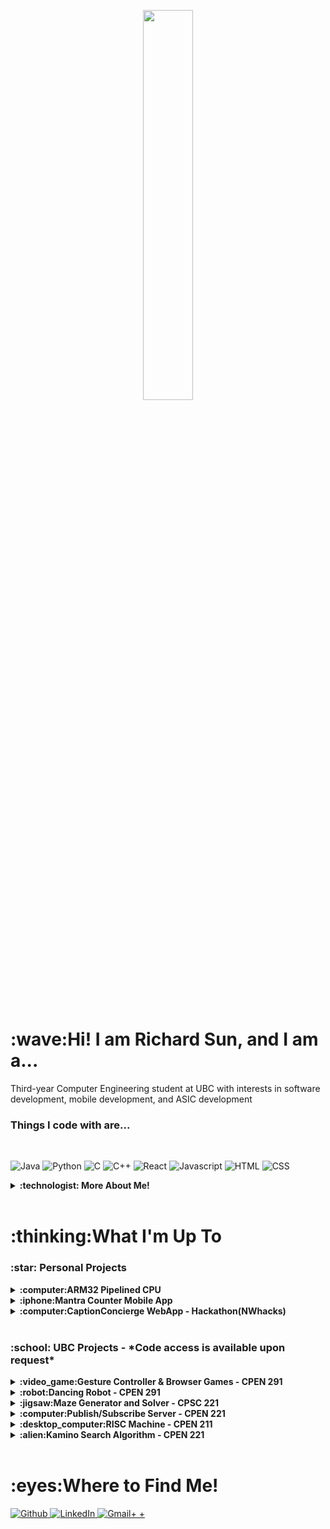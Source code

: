 <!----- Picture & Links ----->

<p id="profile-picture" align="center">
  <img width=40% src="https://user-images.githubusercontent.com/112845533/222932857-83914ea4-f2c9-4de0-9f0e-d6c6bb2963fb.png">
</p>
<br/>

<!----- Intro ----->

<h1>:wave:Hi! I am Richard Sun, and I am a...</h1>

<a align="center">Third-year Computer Engineering student at UBC with interests in software development, mobile development, and ASIC development</a>

<h3>Things I code with are...</h3>
<br>
<p>
<img alt="Java" src="https://img.shields.io/badge/Java-ED8B00?style=for-the-badge&logo=java&logoColor=white" />
<img alt="Python" src="https://img.shields.io/badge/Python-3776AB?style=for-the-badge&logo=python&logoColor=white" />
<img alt="C" src="https://img.shields.io/badge/C-00599C?style=for-the-badge&logo=c&logoColor=white" />
<img alt="C++" src="https://img.shields.io/badge/C%2B%2B-00599C?style=for-the-badge&logo=c%2B%2B&logoColor=white" />
<img alt="React" src="https://img.shields.io/badge/-React-45b8d8?style=for-the-badge&logo=react&logoColor=white" />
<img alt="Javascript" src="https://img.shields.io/badge/JavaScript-F7DF1E?style=for-the-badge&logo=javascript&logoColor=black" />
<img alt="HTML" src="https://img.shields.io/badge/HTML5-E34F26?style=for-the-badge&logo=html5&logoColor=white" />
<img alt="CSS" src="https://img.shields.io/badge/CSS3-1572B6?style=for-the-badge&logo=css3&logoColor=white" />
</p>

<details>
  <summary><b>:technologist: More About Me!</b></summary>
  
As a **software developer**, I thrive on solving everyday problems with innovative solutions. My passion for creating practical applications is fueled by a constant thirst for knowledge and new experiences. I relish new challenges and opportunities to explore, as demonstrated by the diverse projects I've built.
My greatest strengths are my determination to persevere and my work ethic. I'm a highly focused individual with a strong drive to achieve my goals. Additionally, I possess strong leadership skills and attention to detail, which make me an ideal candidate for leading projects.
  
  ## :dart: Professional Goal
  I hope utilize my skills to pursue a career in Computer Engineering.
  
</details>

<!----- Projects ----->
<br>
<h1>:thinking:What I'm Up To</h1>
  
  <h3> :star: Personal Projects </h3>
  <details >
  <summary><b>
    :computer:ARM32 Pipelined CPU
  </b></summary>
    <p>Leveraging my background in FPGA development, I recently collaborated on a winter break project to design and implement an ARM32 CPU. This endeavor represents the culmination of my academic knowledge and online research, resulting in a versatile CPU capable of executing over 40 real ARM32 assembly instructions. The CPU's capabilities extend to running embedded applications, including calculators and basic looping programs. The project's most challenging aspect involved optimizing the CPU's pipelining stages, where I successfully implemented hazard prevention strategies such as forwarding, stalling, and branch prediction. This effort led to an impressive average of 1 instruction executed per clock cycle, showcasing my proficiency in building efficient and effective digital circuits. My enthusiasm and skill set make me an ideal candidate for contributing to Analog Device’s ASIC SW team. If you're interested checkout the <a href="https://github.com/yizhou82/ARM32CPU" target="_blank">Github Repository</a></p>
  </details> 
      
  <details> <summary> <b> :iphone:Mantra Counter Mobile App </b></summary>
    &nbsp&nbsp&nbsp<a>
      <img alt="Java" src="https://img.shields.io/badge/Java-ED8B00?style=for-the-badge&logo=java&logoColor=white" />
      <img alt="SQLite" src="https://img.shields.io/badge/SQLite-07405E?style=for-the-badge&logo=sqlite&logoColor=white"/>
      <img alt="Android" src="https://img.shields.io/badge/Android-3DDC84?style=for-the-badge&logo=android&logoColor=white" />
      <img alt"Android Studio" src="https://img.shields.io/badge/Android_Studio-3DDC84?style=for-the-badge&logo=android-studio&logoColor=white"/>
    </a>
    <p>Embarked on the development of a unique Android app that serves as more than just a counter. This mobile application, designed for tracking mantra recitations, introduces an automatic incrementing feature for added convenience. Utilizing Object-Oriented Programming principles, the app allows users to personalize their experience. The app's data is seamlessly organized in an SQLite database, showcasing proficiency in SQL queries. Through user feedback, we fine-tuned the user interface, resulting in a sleek and user-friendly design with a touch of Material Design Components. If you're interested checkout the <a href="https://github.com/Richard1688Sun/MantraCounter" target="_blank">Github Repository</a></p>
    <p>Download the app from Google Play <a href="https://play.google.com/store/apps/details?id=com.nemogz.mantracounter" target="_blank">here</a></p>
    
  </details>
  
  <details> <summary> <b>:computer:CaptionConcierge WebApp - Hackathon(NWhacks)</b></summary>
      &nbsp&nbsp&nbsp<a>
      <img alt="Python" src="https://img.shields.io/badge/Python-FFD43B?style=for-the-badge&logo=python&logoColor=blue"/>
      <img alt="React" src="https://img.shields.io/badge/React-20232A?style=for-the-badge&logo=react&logoColor=61DAFB"/>
      <img alt="Flask" src="https://img.shields.io/badge/Flask-000000?style=for-the-badge&logo=flask&logoColor=white"/>
      <img alt"Android Studio" src="https://img.shields.io/badge/VSCode-0078D4?style=for-the-badge&logo=visual%20studio%20code&logoColor=white"/>
    </a>
    <p>Collaborated within a dynamic team of four to create an innovative full-stack React web application. This project's focal point was harnessing the power of AI to generate concise summaries of YouTube videos. I took charge of constructing a robust back-end server using Python and Flask, facilitating the seamless parsing and transmission of YouTube captions to the front-end application through HTTP requests. The application's summarization prowess was elevated with the integration of the OpenAI model GPT-3 API, ensuring a sophisticated and concept-preserving summarization process. For a deeper dive into our project, check out the <a href="https://github.com/afahimi/CaptionConcierge-NWHacks2023" target="_blank">Github Repository</a></p>
  </details>

  <br>
  <h3>:school: UBC Projects - *Code access is available upon request*</h3>
  
  <details> <summary> <b>:video_game:Gesture Controller & Browser Games - CPEN 291 </b></summary>
      &nbsp&nbsp&nbsp<a>
      <img alt="React" src="https://img.shields.io/badge/React-20232A?style=for-the-badge&logo=react&logoColor=61DAFB"/>
      <img alt="Redux" src="https://img.shields.io/badge/Redux-593D88?style=for-the-badge&logo=redux&logoColor=white"/>
      <img alt="Python" src="https://img.shields.io/badge/Python-FFD43B?style=for-the-badge&logo=python&logoColor=blue"/>
      <img alt="MongoDB" src="https://img.shields.io/badge/MongoDB-4EA94B?style=for-the-badge&logo=mongodb&logoColor=white"/>
      <img alt"VScode" src="https://img.shields.io/badge/VSCode-0078D4?style=for-the-badge&logo=visual%20studio%20code&logoColor=white"/>
    </a>
    <p>Crafted an immersive full-stack React.js website, employing Redux state management to host and oversee captivating web games controlled via a Kinect Controller. The backend server, strategically deployed on a virtual machine, utilized HTTP requests for seamless communication and MongoDB for efficient storage. One highlight of the project was the development of a dynamic Snake Game, complete with multiple game modes, user score tracking, and a leaderboard feature. The engaging web games were seamlessly controlled through a hardware Gesture Sensor Controller connected to a Pico-W, providing users with a unique and interactive gaming experience.</p>
  </details>
  
  <details> <summary> <b>:robot:Dancing Robot - CPEN 291 </b></summary>
      &nbsp&nbsp&nbsp<a>
      <img alt="Python" src="https://img.shields.io/badge/Python-FFD43B?style=for-the-badge&logo=python&logoColor=blue"/>
      <img alt="Flask" src="https://img.shields.io/badge/Flask-000000?style=for-the-badge&logo=flask&logoColor=white"/>
      <img alt"VScode" src="https://img.shields.io/badge/VSCode-0078D4?style=for-the-badge&logo=visual%20studio%20code&logoColor=white"/>
    </a>
    <p>In our dancing robot team project, we brought to life a captivating dancing robot equipped with wireless capabilities, an LED display, a sonar sensor, and a piezo buzzer. Serving as the lead developer, I spearheaded the construction and programming of the robot, orchestrating the movements of four servo motors acting as joints through the Pico Microcontroller. The firmware code, written in Python scripting and utilizing the CircuitPython library, governed the robot's choreography. As part of my role, I deployed a backend flask Python server responsible for sending dance instructions and sequences via HTTP requests, ensuring seamless coordination. A notable aspect of the project was the synchronization of the LED display with dance movements, creating a delightful viewer experience. This endeavor not only showcased my technical expertise in hardware and software integration but also underscored my collaborative and planning skills, contributing to the successful realization of a fully functional and engaging dancing robot.</p>
    
  </details>
  
   <details> <summary> <b>:jigsaw:Maze Generator and Solver - CPSC 221 </b></summary>
      &nbsp&nbsp&nbsp<a>
      <img alt="C++" src="https://img.shields.io/badge/C%2B%2B-00599C?style=for-the-badge&logo=c%2B%2B&logoColor=white"/>
      <img alt"VScode" src="https://img.shields.io/badge/VSCode-0078D4?style=for-the-badge&logo=visual%20studio%20code&logoColor=white"/>
     </a>
     <p>Delved into the world of maze creation and solving using custom algorithms. Constructed Hexagonal Mazes with excitement, applying Depth First Search and a custom Queue. Skillfully navigated and conquered the mazes with Breadth First Search and a custom Stack. Utilized the standard library map to efficiently represent Hexagonal Grids, adding a touch of pride to the journey.</p>
  </details>
     
  <details> <summary> <b>:computer:Publish/Subscribe Server - CPEN 221 </b></summary>
      &nbsp&nbsp&nbsp<a>
      <img alt="Java" src="https://img.shields.io/badge/Java-ED8B00?style=for-the-badge&logo=java&logoColor=white" />
      <img alt"IntelliJ" src="https://img.shields.io/badge/IntelliJ_IDEA-000000.svg?style=for-the-badge&logo=intellij-idea&logoColor=white"/>
        <p>Developed a multi-client publish/subscribe server, revolutionizing Twitter interaction. Implemented thread-safe strategies like Confinement and Synchronization for seamless communication among multiple clients. Strengthened security by tracking subscriber information through JSON files and applying a two-step encryption process involving hashing and salting. For a deeper dive into the project, check out the <a href="https://www.notion.so/cpen-221ubc/Message-Queues-Pub-Sub-with-Twitter-cf6d3320be70407293600916daec344b?pvs=4" target="_blank">Proect Details</a></p>
  </details>
  
  <details> <summary> <b>:desktop_computer:RISC Machine - CPEN 211 </b></summary>
    <p>Crafted a dynamic CPU in SystemVerilog, seamlessly integrating RAM/Registers and mastering the execution of diverse ARM Assembly instructions—MOV, ADD, CMP, AND, MVN, LDS, and STR. Fueled by the excitement of achieving functionality, I meticulously designed and fine-tuned a clock-cycle-independent testbench. This enabled a comprehensive evaluation of different Controller implementations, unraveling the intricacies of hardware timings through the lens of ModelSim and Quartus. The journey of bringing this CPU to life has been both thrilling and immensely gratifying.</p>
  </details>
  
  <details> <summary> <b>:alien:Kamino Search Algorithm - CPEN 221 </b></summary>
      &nbsp&nbsp&nbsp<a>
      <img alt="Java" src="https://img.shields.io/badge/Java-ED8B00?style=for-the-badge&logo=java&logoColor=white" />
      <img alt"IntelliJ" src="https://img.shields.io/badge/IntelliJ_IDEA-000000.svg?style=for-the-badge&logo=intellij-idea&logoColor=white"/>
        <p>Guided a dedicated team of three in the creation of an efficient graph pathfinder, seamlessly weaving together Breadth First Search, Depth First Search, and Dijkstra’s Algorithm. We delved into diverse graph data structures, applying the principles of encapsulation and interfacing to enhance the robustness of our solution. Fueled by the challenge of navigating a dataset boasting 5000+ nodes and 100,000+ connections, we meticulously calculated graph eccentricity and unraveled the shortest paths. The development journey was enriched by the creation of a comprehensive JUnit test suite, where regression, black-box, and white-box testing became integral to ensuring the reliability of our optimal pathfinder. More details of this exhilarating endeavor can be explored <a href="https://www.notion.so/cpen-221ubc/Graphs-Games-and-Interplanetary-Travel-96adb378cebc4899831015425d5a3005?pvs=4" target="_blank">here</a></p>
  </details>
        
<br>
<h1>:eyes:Where to Find Me!</h1>
<p>
  <a href="https://github.com/Richard1688Sun" target="_blank">
    <img alt="Github" src="https://img.shields.io/badge/GitHub-%2312100E.svg?&style=for-the-badge&logo=Github&logoColor=white" />
  </a>
  <a href="https://www.linkedin.com/in/richard-sun-6b5a16178/" target="_blank"><img alt="LinkedIn" src="https://img.shields.io/badge/linkedin-%230077B5.svg?&style=for-the-badge&logo=linkedin&logoColor=white" />
  </a>
  <a href="richardsun.gz@gmail.com" target="_blank"><img alt="Gmail+
    +" src="https://img.shields.io/badge/Gmail-D14836?style=for-the-badge&logo=gmail&logoColor=white" /></a>
</p>
